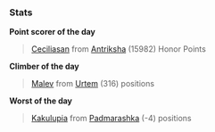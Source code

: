 

### Stats

**Point scorer of the day**
>[Ceciliasan](/#/character/Antriksha/608527) from [Antriksha](/#/ranking/Antriksha)  (15982) Honor Points


**Climber of the day**
>[Malev](/#/character/Urtem/1150350) from [Urtem](/#/ranking/Urtem)  (316) positions


**Worst of the day**
>[Kakulupia](/#/character/Padmarashka/44938) from [Padmarashka](/#/ranking/Padmarashka)  (-4) positions


